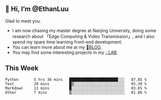 ## 👋 Hi, I’m @EthanLuu

Glad to meet you.

- I am now chasing my master degree at Nanjing University, doing some research about 「Edge Computing & Video Transmission」, and I also spend my spare time learning front-end development.
- You can learn more about me at my [📝BLOG](https://blog.ethanloo.cn).
- You may find some interesting projects in my [💡LAB](https://lab.ethanloo.cn).

## This Week
<!--START_SECTION:waka-->

```text
Python       5 hrs 36 mins   ██████████████████████░░░   87.85 %
Text         20 mins         █▒░░░░░░░░░░░░░░░░░░░░░░░   05.39 %
Markdown     13 mins         █░░░░░░░░░░░░░░░░░░░░░░░░   03.65 %
Other        7 mins          ▒░░░░░░░░░░░░░░░░░░░░░░░░   01.86 %
```

<!--END_SECTION:waka-->
